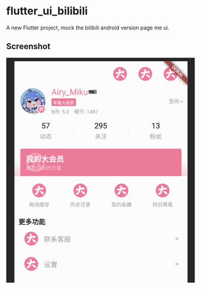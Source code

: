 # flutter_ui_bilibili

A new Flutter project, mock the bilibili android version page me ui.

## Screenshot

![Page me Screenshot](screenshot/page_me.png)
